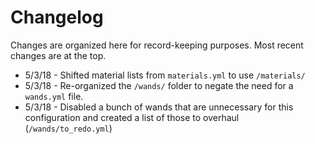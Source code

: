 # Changelog

Changes are organized here for record-keeping purposes. Most recent changes are at the top.

* 5/3/18 - Shifted material lists from `materials.yml` to use `/materials/`
* 5/3/18 - Re-organized the `/wands/` folder to negate the need for a `wands.yml` file.
* 5/3/18 - Disabled a bunch of wands that are unnecessary for this configuration and created a list of those to overhaul (`/wands/to_redo.yml`)
